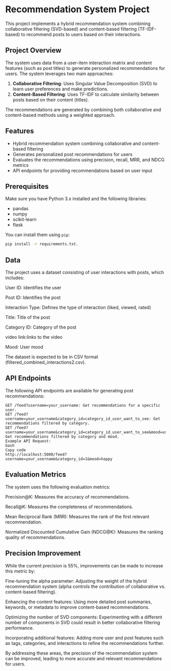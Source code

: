 # Recommendation System Project

This project implements a hybrid recommendation system combining collaborative filtering (SVD-based) and content-based filtering (TF-IDF-based) to recommend posts to users based on their interactions.

## Project Overview

The system uses data from a user-item interaction matrix and content features (such as post titles) to generate personalized recommendations for users. The system leverages two main approaches:

1. **Collaborative Filtering**: Uses Singular Value Decomposition (SVD) to learn user preferences and make predictions.
2. **Content-Based Filtering**: Uses TF-IDF to calculate similarity between posts based on their content (titles).

The recommendations are generated by combining both collaborative and content-based methods using a weighted approach.

## Features

- Hybrid recommendation system combining collaborative and content-based filtering
- Generates personalized post recommendations for users
- Evaluates the recommendations using precision, recall, MRR, and NDCG metrics
- API endpoints for providing recommendations based on user input

## Prerequisites

Make sure you have Python 3.x installed and the following libraries:

- pandas
- numpy
- scikit-learn
- flask

You can install them using `pip`:

```bash
pip install -r requirements.txt.
```

## Data
The project uses a dataset consisting of user interactions with posts, which includes:

User ID: Identifies the user

Post ID: Identifies the post

Interaction Type: Defines the type of interaction (liked, viewed, rated)

Title: Title of the post

Category ID: Category of the post

video link:links to the video

Mood: User mood 

The dataset is expected to be in CSV format (filtered_combined_interactions2.csv).

## API Endpoints
The following API endpoints are available for generating post recommendations:
```
GET /feed?username=your_username: Get recommendations for a specific user.
GET /feed?username=your_username&category_id=category_id_user_want_to_see: Get recommendations filtered by category.
GET /feed?username=your_username&category_id=category_id_user_want_to_see&mood=user_current_mood: Get recommendations filtered by category and mood.
Example API Request:
bash
Copy code
http://localhost:5000/feed?username=your_username&category_id=1&mood=happy
```

## Evaluation Metrics
The system uses the following evaluation metrics:

Precision@K: Measures the accuracy of recommendations.

Recall@K: Measures the completeness of recommendations.

Mean Reciprocal Rank (MRR): Measures the rank of the first relevant recommendation.

Normalized Discounted Cumulative Gain (NDCG@K): Measures the ranking quality of recommendations.

## Precision Improvement
While the current precision is 55%, improvements can be made to increase this metric by:

Fine-tuning the alpha parameter: Adjusting the weight of the hybrid recommendation system (alpha controls the contribution of collaborative vs. content-based filtering).

Enhancing the content features: Using more detailed post summaries, keywords, or metadata to improve content-based recommendations.

Optimizing the number of SVD components: Experimenting with a different number of components in SVD could result in better collaborative filtering performance.

Incorporating additional features: Adding more user and post features such as tags, categories, and interactions to refine the recommendations further.

By addressing these areas, the precision of the recommendation system can be improved, leading to more accurate and relevant recommendations for users.


